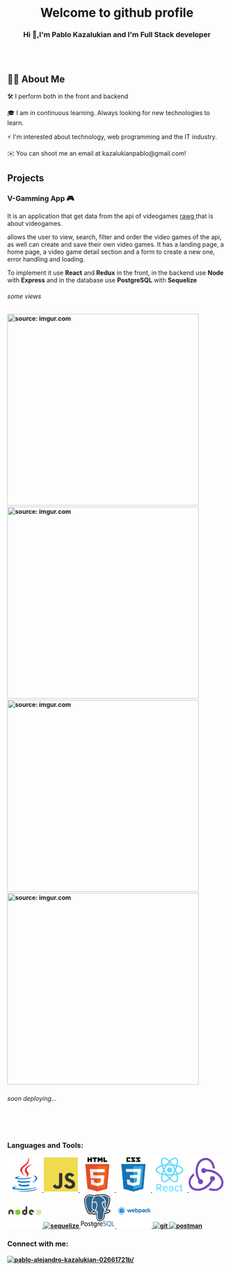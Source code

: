 

<h1 align="center">Welcome to github profile </h1>
<h3 align="center">Hi 👋,I'm Pablo Kazalukian and I'm Full Stack developer </h3>


<br/><br/>
<h2>👨‍💻 About Me</h2>

<p>🛠 I perform both in the front and backend </p>
<p>🎓  I am in continuous learning. Always looking for new technologies to learn.</p>
<p>⚡ I'm interested about technology, web programming and the IT industry. </p>
<p>✉️ You can shoot me an email at kazalukianpablo@gmail.com! </p>

<h2>Projects  </h2>

<h3>V-Gamming App 🎮</h3>

<p> It is an application that get data from the api of videogames <a href="https://rawg.io/apidocs" target="_blank" rel="noreferrer"> rawg </a> that is about videogames.<br/>
 </p><p> allows the user to view, search, filter and order the video games of the api, as well can create and save their own video games.
  It has a landing page, a home page, a video game detail section and a form to create a new one, error handling and loading.<br/>
<p> To implement it use <b>React</b> and <b>Redux</b> in the front, in the backend use <b>Node</b> with <b>Express</b> and in the database use <b>PostgreSQL</b> with <b>Sequelize<b></p>  
</p>
  <h6>some views </h6>
  <div>
  <a href="https://imgur.com/jXk7q75.png"><img src="https://i.imgur.com/jXk7q75.png" title="source: imgur.com" width="440" height="440" /></a>
  <a href="https://imgur.com/XI5hPVF"><img src="https://i.imgur.com/XI5hPVF.png" title="source: imgur.com" width="440" height="440" /></a>
  <a href="https://imgur.com/zdZPQzi"><img src="https://i.imgur.com/zdZPQzi.png" title="source: imgur.com" width="440" height="440" /></a>
  <a href="https://imgur.com/xP1iMRE"><img src="https://i.imgur.com/xP1iMRE.png" title="source: imgur.com" width="440" height="440" /></a>
  <div>
    <h6>soon deploying...</h6>
<br/> <br/>

<h3 align="left">Languages and Tools: </h3>
<p align="left"> 
  
   <a href="https://www.java.com" target="_blank" rel="noreferrer"> <img src="https://raw.githubusercontent.com/devicons/devicon/master/icons/java/java-original.svg" alt="java" width="80" height="80"/> </a>   <a href="https://developer.mozilla.org/en-US/docs/Web/JavaScript" target="_blank" rel="noreferrer"> <img src="https://raw.githubusercontent.com/devicons/devicon/master/icons/javascript/javascript-original.svg" alt="javascript" width="80" height="80"/> </a> <a href="https://www.w3.org/html/" target="_blank" rel="noreferrer"> <img src="https://raw.githubusercontent.com/devicons/devicon/master/icons/html5/html5-original-wordmark.svg" alt="html5" width="80" height="80"/> </a>  <a href="https://www.w3schools.com/css/" target="_blank" rel="noreferrer"> <img src="https://raw.githubusercontent.com/devicons/devicon/master/icons/css3/css3-original-wordmark.svg" alt="css3" width="80" height="80"/> </a> <a href="https://reactjs.org/" target="_blank" rel="noreferrer"> <img src="https://raw.githubusercontent.com/devicons/devicon/master/icons/react/react-original-wordmark.svg" alt="react" width="80" height="80"/> </a> 
  <a href="https://redux.js.org" target="_blank" rel="noreferrer"> <img src="https://raw.githubusercontent.com/devicons/devicon/master/icons/redux/redux-original.svg" alt="redux" width="80" height="80"/> </a> <a href="https://nodejs.org" target="_blank" rel="noreferrer"> <img src="https://raw.githubusercontent.com/devicons/devicon/master/icons/nodejs/nodejs-original-wordmark.svg" alt="nodejs" width="80" height="80"/> </a> 
  <a href="https://sequelize.org/" target="_blank" rel="noreferrer"> <img src="https://seeklogo.com/images/S/sequelize-logo-9A5075DB9F-seeklogo.com.png" alt="sequelize" width="80" height="80"/> </a>
  <a href="https://www.postgresql.org" target="_blank" rel="noreferrer"> <img src="https://raw.githubusercontent.com/devicons/devicon/master/icons/postgresql/postgresql-original-wordmark.svg" alt="postgresql" width="80" height="80"/> </a> <a href="https://webpack.js.org" target="_blank" rel="noreferrer"> <img src="https://raw.githubusercontent.com/devicons/devicon/d00d0969292a6569d45b06d3f350f463a0107b0d/icons/webpack/webpack-original-wordmark.svg" alt="webpack" width="80" height="80"/> </a> <a href="https://git-scm.com/" target="_blank" rel="noreferrer"> <img src="https://www.vectorlogo.zone/logos/git-scm/git-scm-icon.svg" alt="git" width="80" height="80"/> </a>
  <a href="https://postman.com" target="_blank" rel="noreferrer"> <img src="https://www.vectorlogo.zone/logos/getpostman/getpostman-icon.svg" alt="postman" width="80" height="80"/> </a> 
</p>




<h3 align="left">Connect with me:</h3>
<p align="left">
<a href="https://linkedin.com/in/pablo-alejandro-kazalukian-02661721b/" target="blank"><img align="center" src="https://raw.githubusercontent.com/rahuldkjain/github-profile-readme-generator/master/src/images/icons/Social/linked-in-alt.svg" alt="pablo-alejandro-kazalukian-02661721b/" height="40" width="60" /></a>
 

<!--
**PabloKazalukian/PabloKazalukian** is a ✨ _special_ ✨ repository because its `README.md` (this file) appears on your GitHub profile.

Here are some ideas to get you started:

- 🔭 I’m currently working on ...
- 🌱 I’m currently learning ...
- 👯 I’m looking to collaborate on ...
- 🤔 I’m looking for help with ...
- 💬 Ask me about ...
- 📫 How to reach me: ...
- 😄 Pronouns: ...
- ⚡ Fun fact: ...
-->
